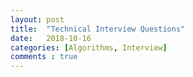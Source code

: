 ```yaml
---
layout: post
title:  "Technical Interview Questions"
date:   2018-10-16 
categories: [Algorithms, Interview]
comments : true
---
```


<script src="https://gist.github.com/sidkuma24/c515a38b80c18713d4837cf1055405f7.js"></script>